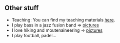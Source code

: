 ## Other stuff

<ul style="margin:0 0 5px;">
  <li>Teaching: You can find my teaching materials <a href="https://github.com/ClementRomac/Teaching">here</a>.</li>
  <li>I play bass in a jazz fusion band => <a href="other_pages/music.html">pictures</a></li>
  <li>I love hiking and moutenaineering => <a href="other_pages/hiking.html">pictures</a></li>
  <li>I play football, padel...</li>
</ul>